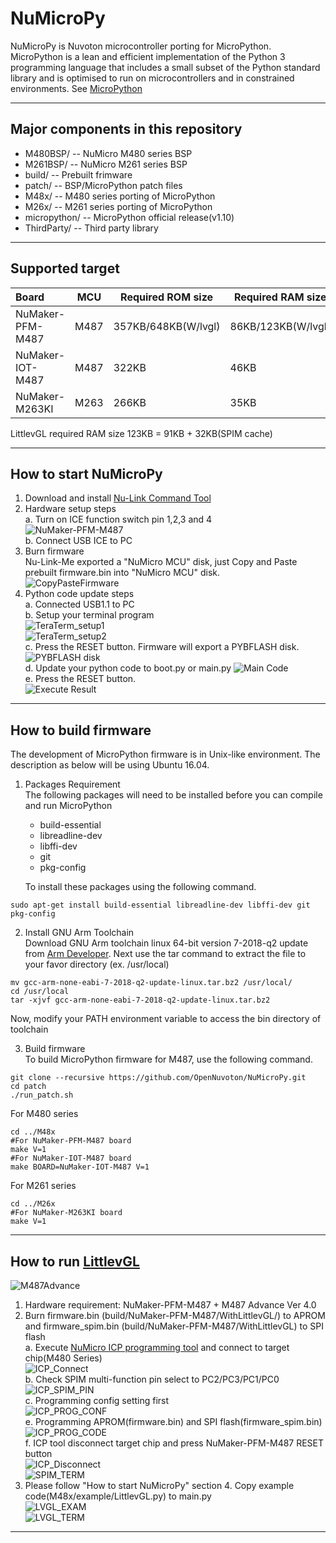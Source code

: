 # NuMicroPy
NuMicroPy is Nuvoton microcontroller porting for MicroPython. MicroPython is a lean and efficient implementation of the Python 3 programming language that includes a small subset of the Python standard library and is optimised to run on microcontrollers and in constrained environments. See [MicroPython](http://micropython.org/)

----
## Major components in this repository
- M480BSP/ -- NuMicro M480 series BSP
- M261BSP/ -- NuMicro M261 series BSP
- build/ -- Prebuilt frimware
- patch/ -- BSP/MicroPython patch files
- M48x/ -- M480 series porting of MicroPython
- M26x/ -- M261 series porting of MicroPython
- micropython/ -- MicroPython official release(v1.10)
- ThirdParty/ -- Third party library

----
## Supported target
Board            |MCU      |Required ROM size     |Required RAM size
:----------------|---------|----------------------|------------------
NuMaker-PFM-M487 |M487     |357KB/648KB(W/lvgl)   |86KB/123KB(W/lvgl)
NuMaker-IOT-M487 |M487     |322KB                 |46KB
NuMaker-M263KI   |M263     |266KB                 |35KB

LittlevGL required RAM size 123KB = 91KB + 32KB(SPIM cache)

----
## How to start NuMicroPy
1. Download and install [Nu-Link Command Tool](https://www.nuvoton.com/resource-download.jsp?tp_GUID=SW1720200221181644)
2. Hardware setup steps  
a. Turn on ICE function switch pin 1,2,3 and 4  
![NuMaker-PFM-M487](https://i.imgur.com/tFvodDh.jpg)  
b. Connect USB ICE to PC  
3. Burn firmware  
Nu-Link-Me exported a "NuMicro MCU" disk, just Copy and Paste prebuilt firmware.bin into "NuMicro MCU" disk.  
![CopyPasteFirmware](https://imgur.com/RcxvyHH.jpg)
4. Python code update steps  
a. Connected USB1.1 to PC  
b. Setup your terminal program  
![TeraTerm_setup1](https://imgur.com/oKbxDJ2.jpg)  
![TeraTerm_setup2](https://imgur.com/tuYp3xh.jpg)  
c. Press the RESET button. Firmware will export a PYBFLASH disk.
![PYBFLASH disk](https://imgur.com/Q7mp628.jpg)  
d. Update your python code to boot.py or main.py
![Main Code](https://imgur.com/WGUv4MM.jpg)  
e. Press the RESET button.  
![Execute Result](https://imgur.com/BVns53g.jpg)  


----
## How to build firmware
The development of MicroPython firmware is in Unix-like environment. The description as below will be using Ubuntu 16.04.
1. Packages Requirement  
The following packages will need to be installed before you can compile and run MicroPython
	* build-essential
	* libreadline-dev
	* libffi-dev
	* git
	* pkg-config

    To install these packages using the following command.
```
sudo apt-get install build-essential libreadline-dev libffi-dev git pkg-config
```
2. Install GNU Arm Toolchain  
Download GNU Arm toolchain linux 64-bit version 7-2018-q2 update from [Arm Developer](https://developer.arm.com/open-source/gnu-toolchain/gnu-rm/downloads). Next use the tar command to extract the file to your favor directory (ex. /usr/local)  
```
mv gcc-arm-none-eabi-7-2018-q2-update-linux.tar.bz2 /usr/local/  
cd /usr/local  
tar -xjvf gcc-arm-none-eabi-7-2018-q2-update-linux.tar.bz2  
```   
Now, modify your PATH environment variable to access the bin directory of toolchain

3. Build firmware  
To build MicroPython firmware for M487, use the following command.
```
git clone --recursive https://github.com/OpenNuvoton/NuMicroPy.git  
cd patch  
./run_patch.sh
```
For M480 series
```  
cd ../M48x  
#For NuMaker-PFM-M487 board
make V=1
#For NuMaker-IOT-M487 board
make BOARD=NuMaker-IOT-M487 V=1
```
For M261 series
```
cd ../M26x
#For NuMaker-M263KI board
make V=1
```

----
## How to run [LittlevGL](https://littlevgl.com/)
![M487Advance](https://imgur.com/xhgy5ZN.jpg)
1. Hardware requirement: NuMaker-PFM-M487 + M487 Advance Ver 4.0  
2. Burn firmware.bin (build/NuMaker-PFM-M487/WithLittlevGL/) to APROM and firmware_spim.bin (build/NuMaker-PFM-M487/WithLittlevGL) to SPI flash  
a. Execute [NuMicro ICP programming tool](https://www.nuvoton.com/hq/support/tool-and-software/software/programmer/?__locale=en) and connect to target chip(M480 Series)  
![ICP_Connect](https://imgur.com/nUYJy1M.jpg)  
b. Check SPIM multi-function pin select to PC2/PC3/PC1/PC0  
![ICP_SPIM_PIN](https://imgur.com/eTlNyF0.jpg)  
c. Programming config setting first  
![ICP_PROG_CONF](https://imgur.com/VCyxxxI.jpg)  
e. Programming APROM(firmware.bin) and SPI flash(firmware_spim.bin)  
![ICP_PROG_CODE](https://imgur.com/QJYbj7k.jpg)  
f. ICP tool disconnect target chip and press NuMaker-PFM-M487 RESET button  
![ICP_Disconnect](https://imgur.com/U8tTEEi.jpg)  
![SPIM_TERM](https://imgur.com/C2PEiBH.jpg)  
3. Please follow "How to start NuMicroPy" section 4. Copy example code(M48x/example/LittlevGL.py) to main.py  
![LVGL_EXAM](https://imgur.com/3BFyKx4.jpg)  
![LVGL_TERM](https://imgur.com/8RMKF1F.jpg)  

----

